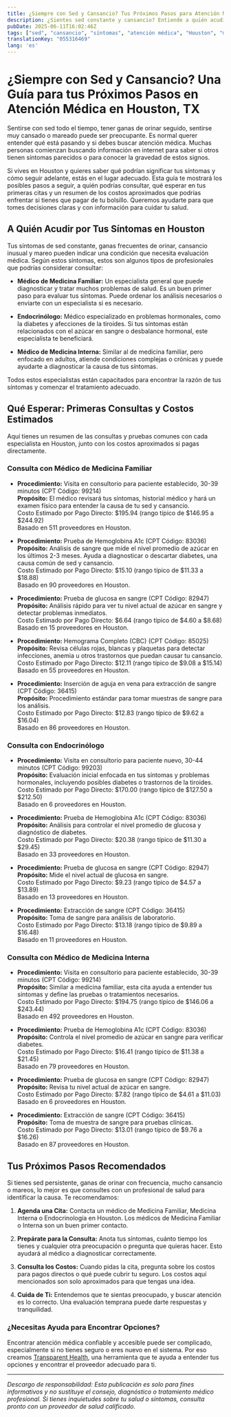 ```yaml
---
title: ¿Siempre con Sed y Cansancio? Tus Próximos Pasos para Atención Médica en Houston, TX  
description: ¿Sientes sed constante y cansancio? Entiende a quién acudir y qué costos iniciales esperar por tus síntomas en Houston, TX.  
pubDate: 2025-06-11T16:02:46Z
tags: ["sed", "cansancio", "síntomas", "atención médica", "Houston", "medicina familiar", "endocrinología", "medicina interna"]
translationKey: "055316469"
lang: 'es'
---
```


# ¿Siempre con Sed y Cansancio? Una Guía para tus Próximos Pasos en Atención Médica en Houston, TX

Sentirse con sed todo el tiempo, tener ganas de orinar seguido, sentirse muy cansado o mareado puede ser preocupante. Es normal querer entender qué está pasando y si debes buscar atención médica. Muchas personas comienzan buscando información en internet para saber si otros tienen síntomas parecidos o para conocer la gravedad de estos signos.

Si vives en Houston y quieres saber qué podrían significar tus síntomas y cómo seguir adelante, estás en el lugar adecuado. Esta guía te mostrará los posibles pasos a seguir, a quién podrías consultar, qué esperar en tus primeras citas y un resumen de los costos aproximados que podrías enfrentar si tienes que pagar de tu bolsillo. Queremos ayudarte para que tomes decisiones claras y con información para cuidar tu salud.

## A Quién Acudir por Tus Síntomas en Houston

Tus síntomas de sed constante, ganas frecuentes de orinar, cansancio inusual y mareo pueden indicar una condición que necesita evaluación médica. Según estos síntomas, estos son algunos tipos de profesionales que podrías considerar consultar:

- **Médico de Medicina Familiar:** Un especialista general que puede diagnosticar y tratar muchos problemas de salud. Es un buen primer paso para evaluar tus síntomas. Puede ordenar los análisis necesarios o enviarte con un especialista si es necesario.

- **Endocrinólogo:** Médico especializado en problemas hormonales, como la diabetes y afecciones de la tiroides. Si tus síntomas están relacionados con el azúcar en sangre o desbalance hormonal, este especialista te beneficiará.

- **Médico de Medicina Interna:** Similar al de medicina familiar, pero enfocado en adultos, atiende condiciones complejas o crónicas y puede ayudarte a diagnosticar la causa de tus síntomas.

Todos estos especialistas están capacitados para encontrar la razón de tus síntomas y comenzar el tratamiento adecuado.

## Qué Esperar: Primeras Consultas y Costos Estimados

Aquí tienes un resumen de las consultas y pruebas comunes con cada especialista en Houston, junto con los costos aproximados si pagas directamente.

### Consulta con Médico de Medicina Familiar

- **Procedimiento:** Visita en consultorio para paciente establecido, 30-39 minutos (CPT Código: 99214)  
  **Propósito:** El médico revisará tus síntomas, historial médico y hará un examen físico para entender la causa de tu sed y cansancio.  
  Costo Estimado por Pago Directo: $195.94 (rango típico de $146.95 a $244.92)  
  Basado en 511 proveedores en Houston.

- **Procedimiento:** Prueba de Hemoglobina A1c (CPT Código: 83036)  
  **Propósito:** Análisis de sangre que mide el nivel promedio de azúcar en los últimos 2-3 meses. Ayuda a diagnosticar o descartar diabetes, una causa común de sed y cansancio.  
  Costo Estimado por Pago Directo: $15.10 (rango típico de $11.33 a $18.88)  
  Basado en 90 proveedores en Houston.

- **Procedimiento:** Prueba de glucosa en sangre (CPT Código: 82947)  
  **Propósito:** Análisis rápido para ver tu nivel actual de azúcar en sangre y detectar problemas inmediatos.  
  Costo Estimado por Pago Directo: $6.64 (rango típico de $4.60 a $8.68)  
  Basado en 15 proveedores en Houston.

- **Procedimiento:** Hemograma Completo (CBC) (CPT Código: 85025)  
  **Propósito:** Revisa células rojas, blancas y plaquetas para detectar infecciones, anemia u otros trastornos que puedan causar tu cansancio.  
  Costo Estimado por Pago Directo: $12.11 (rango típico de $9.08 a $15.14)  
  Basado en 55 proveedores en Houston.

- **Procedimiento:** Inserción de aguja en vena para extracción de sangre (CPT Código: 36415)  
  **Propósito:** Procedimiento estándar para tomar muestras de sangre para los análisis.  
  Costo Estimado por Pago Directo: $12.83 (rango típico de $9.62 a $16.04)  
  Basado en 86 proveedores en Houston.

### Consulta con Endocrinólogo

- **Procedimiento:** Visita en consultorio para paciente nuevo, 30-44 minutos (CPT Código: 99203)  
  **Propósito:** Evaluación inicial enfocada en tus síntomas y problemas hormonales, incluyendo posibles diabetes o trastornos de la tiroides.  
  Costo Estimado por Pago Directo: $170.00 (rango típico de $127.50 a $212.50)  
  Basado en 6 proveedores en Houston.

- **Procedimiento:** Prueba de Hemoglobina A1c (CPT Código: 83036)  
  **Propósito:** Análisis para controlar el nivel promedio de glucosa y diagnóstico de diabetes.  
  Costo Estimado por Pago Directo: $20.38 (rango típico de $11.30 a $29.45)  
  Basado en 33 proveedores en Houston.

- **Procedimiento:** Prueba de glucosa en sangre (CPT Código: 82947)  
  **Propósito:** Mide el nivel actual de glucosa en sangre.  
  Costo Estimado por Pago Directo: $9.23 (rango típico de $4.57 a $13.89)  
  Basado en 13 proveedores en Houston.

- **Procedimiento:** Extracción de sangre (CPT Código: 36415)  
  **Propósito:** Toma de sangre para análisis de laboratorio.  
  Costo Estimado por Pago Directo: $13.18 (rango típico de $9.89 a $16.48)  
  Basado en 11 proveedores en Houston.

### Consulta con Médico de Medicina Interna

- **Procedimiento:** Visita en consultorio para paciente establecido, 30-39 minutos (CPT Código: 99214)  
  **Propósito:** Similar a medicina familiar, esta cita ayuda a entender tus síntomas y define las pruebas o tratamientos necesarios.  
  Costo Estimado por Pago Directo: $194.75 (rango típico de $146.06 a $243.44)  
  Basado en 492 proveedores en Houston.

- **Procedimiento:** Prueba de Hemoglobina A1c (CPT Código: 83036)  
  **Propósito:** Controla el nivel promedio de azúcar en sangre para verificar diabetes.  
  Costo Estimado por Pago Directo: $16.41 (rango típico de $11.38 a $21.45)  
  Basado en 79 proveedores en Houston.

- **Procedimiento:** Prueba de glucosa en sangre (CPT Código: 82947)  
  **Propósito:** Revisa tu nivel actual de azúcar en sangre.  
  Costo Estimado por Pago Directo: $7.82 (rango típico de $4.61 a $11.03)  
  Basado en 6 proveedores en Houston.

- **Procedimiento:** Extracción de sangre (CPT Código: 36415)  
  **Propósito:** Toma de muestra de sangre para pruebas clínicas.  
  Costo Estimado por Pago Directo: $13.01 (rango típico de $9.76 a $16.26)  
  Basado en 87 proveedores en Houston.

## Tus Próximos Pasos Recomendados

Si tienes sed persistente, ganas de orinar con frecuencia, mucho cansancio o mareos, lo mejor es que consultes con un profesional de salud para identificar la causa. Te recomendamos:

1. **Agenda una Cita:** Contacta un médico de Medicina Familiar, Medicina Interna o Endocrinología en Houston. Los médicos de Medicina Familiar o Interna son un buen primer contacto.

2. **Prepárate para la Consulta:** Anota tus síntomas, cuánto tiempo los tienes y cualquier otra preocupación o pregunta que quieras hacer. Esto ayudará al médico a diagnosticar correctamente.

3. **Consulta los Costos:** Cuando pidas la cita, pregunta sobre los costos para pagos directos o qué puede cubrir tu seguro. Los costos aquí mencionados son solo aproximados para que tengas una idea.

4. **Cuida de Ti:** Entendemos que te sientas preocupado, y buscar atención es lo correcto. Una evaluación temprana puede darte respuestas y tranquilidad.

### ¿Necesitas Ayuda para Encontrar Opciones?

Encontrar atención médica confiable y accesible puede ser complicado, especialmente si no tienes seguro o eres nuevo en el sistema. Por eso creamos [Transparent Health](https://transparenthealth.ai), una herramienta que te ayuda a entender tus opciones y encontrar el proveedor adecuado para ti.

---

*Descargo de responsabilidad: Esta publicación es solo para fines informativos y no sustituye el consejo, diagnóstico o tratamiento médico profesional. Si tienes inquietudes sobre tu salud o síntomas, consulta pronto con un proveedor de salud calificado.*